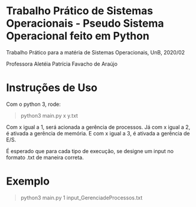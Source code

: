 # Trabalho Prático de Sistemas Operacionais - Pseudo Sistema Operacional feito em Python

Trabalho Prático para a matéria de Sistemas Operacionais, UnB, 2020/02

Professora Aletéia Patrícia Favacho de Araújo

# Instruções de Uso

Com o python 3, rode:

> python3 main.py x y.txt

Com x igual a 1, será acionada a gerência de processos. Já com x igual a 2, é ativada a gerência de memória. E com x igual a 3, é ativada a gerência de E/S.

É esperado que para cada tipo de execução, se designe um input no formato .txt de maneira correta.

# Exemplo

> python3 main.py 1 input_GerenciadeProcessos.txt
